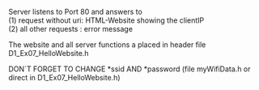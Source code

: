 
Server listens to Port 80 and answers to  
(1) request without uri: HTML-Website showing the clientIP  
(2) all other requests : error message

The website and all server functions a placed in header file D1_Ex07_HelloWebsite.h

DON´T FORGET TO CHANGE *ssid AND *password (file  myWifiData.h or direct in D1_Ex07_HelloWebsite.h)
